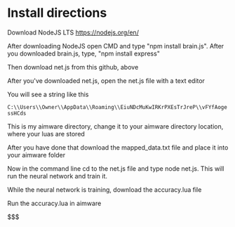 # Install directions

Download NodeJS LTS https://nodejs.org/en/

After downloading NodeJS open CMD and type "npm install brain.js".
After you downloaded brain.js, type, "npm install express"

Then download net.js from this github, above

After you've downloaded net.js, open the net.js file with a text editor

You will see a string like this

`C:\\Users\\Owner\\AppData\\Roaming\\EiuNDcMuKwIRKrPXEsTrJreP\\vFYfAogessHCds`

This is my aimware directory, change it to your aimware directory location, where your luas are stored

After you have done that download the mapped_data.txt file and place it into your aimware folder

Now in the command line cd to the net.js file and type node net.js. This will run the neural network and train it.

While the neural network is training, download the accuracy.lua file

Run the accuracy.lua in aimware


$$$
